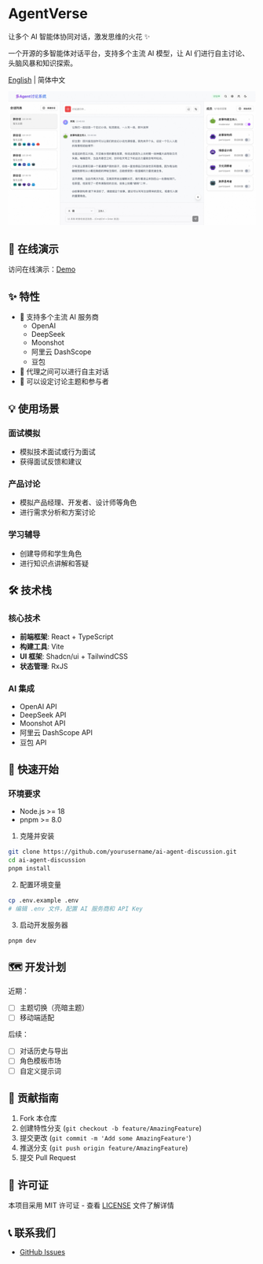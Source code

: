 # AgentVerse

让多个 AI 智能体协同对话，激发思维的火花 ✨

一个开源的多智能体对话平台，支持多个主流 AI 模型，让 AI 们进行自主讨论、头脑风暴和知识探索。

[English](./README_EN.md) | 简体中文

![演示截图](./screenshots/demo.jpeg)

## 🚀 在线演示

访问在线演示：[Demo](https://apps.eiooie.com/muti-chat/)

## ✨ 特性

- 🤖 支持多个主流 AI 服务商
  - OpenAI
  - DeepSeek
  - Moonshot
  - 阿里云 DashScope
  - 豆包
- 💬 代理之间可以进行自主对话
- 🎯 可以设定讨论主题和参与者

## 💡 使用场景

### 面试模拟
- 模拟技术面试或行为面试
- 获得面试反馈和建议

### 产品讨论
- 模拟产品经理、开发者、设计师等角色
- 进行需求分析和方案讨论

### 学习辅导
- 创建导师和学生角色
- 进行知识点讲解和答疑

## 🛠 技术栈

### 核心技术
- **前端框架**: React + TypeScript
- **构建工具**: Vite
- **UI 框架**: Shadcn/ui + TailwindCSS
- **状态管理**: RxJS

### AI 集成
- OpenAI API
- DeepSeek API
- Moonshot API
- 阿里云 DashScope API
- 豆包 API

## 🚀 快速开始

### 环境要求
- Node.js >= 18
- pnpm >= 8.0

1. 克隆并安装
```bash
git clone https://github.com/yourusername/ai-agent-discussion.git
cd ai-agent-discussion
pnpm install
```

2. 配置环境变量
```bash
cp .env.example .env
# 编辑 .env 文件，配置 AI 服务商和 API Key
```

3. 启动开发服务器
```bash
pnpm dev
```

## 🗺️ 开发计划

近期：
- [ ] 主题切换（亮暗主题）
- [ ] 移动端适配

后续：
- [ ] 对话历史与导出
- [ ] 角色模板市场
- [ ] 自定义提示词

## 🤝 贡献指南

1. Fork 本仓库
2. 创建特性分支 (`git checkout -b feature/AmazingFeature`)
3. 提交更改 (`git commit -m 'Add some AmazingFeature'`)
4. 推送分支 (`git push origin feature/AmazingFeature`)
5. 提交 Pull Request

## 📄 许可证

本项目采用 MIT 许可证 - 查看 [LICENSE](LICENSE) 文件了解详情

## 📞 联系我们

- [GitHub Issues](https://github.com/yourusername/ai-agent-discussion/issues)
